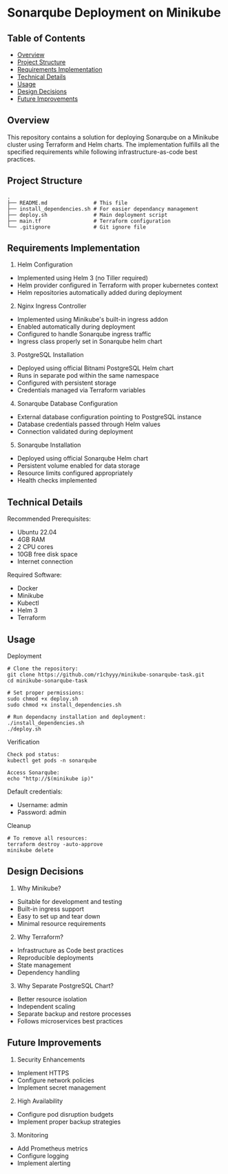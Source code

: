 # Sonarqube Deployment on Minikube

## Table of Contents
- [Overview](#overview)
- [Project Structure](#project-structure)
- [Requirements Implementation](#requirements-implementation)
- [Technical Details](#technical-details)
- [Usage](#usage)
- [Design Decisions](#design-decisions)
- [Future Improvements](#future-improvements)

## Overview

This repository contains a solution for deploying Sonarqube on a Minikube cluster using Terraform and Helm charts. The implementation fulfills all the specified requirements while following infrastructure-as-code best practices.

## Project Structure

```text
.
├── README.md          		# This file
├── install_dependencies.sh	# For easier dependancy management
├── deploy.sh          		# Main deployment script
├── main.tf           		# Terraform configuration
└── .gitignore       		# Git ignore file
```

## Requirements Implementation
1. Helm Configuration

- Implemented using Helm 3 (no Tiller required)
- Helm provider configured in Terraform with proper kubernetes context
- Helm repositories automatically added during deployment

2. Nginx Ingress Controller

- Implemented using Minikube's built-in ingress addon
- Enabled automatically during deployment
- Configured to handle Sonarqube ingress traffic
- Ingress class properly set in Sonarqube helm chart

3. PostgreSQL Installation

- Deployed using official Bitnami PostgreSQL Helm chart
- Runs in separate pod within the same namespace
- Configured with persistent storage
- Credentials managed via Terraform variables

4. Sonarqube Database Configuration

- External database configuration pointing to PostgreSQL instance
- Database credentials passed through Helm values
- Connection validated during deployment

5. Sonarqube Installation

- Deployed using official Sonarqube Helm chart
- Persistent volume enabled for data storage
- Resource limits configured appropriately
- Health checks implemented

## Technical Details
Recommended Prerequisites:

- Ubuntu 22.04
- 4GB RAM
- 2 CPU cores
- 10GB free disk space
- Internet connection

Required Software:

- Docker
- Minikube
- Kubectl
- Helm 3
- Terraform

##  Usage
Deployment

```text
# Clone the repository:
git clone https://github.com/r1chyyy/minikube-sonarqube-task.git
cd minikube-sonarqube-task

# Set proper permissions:
sudo chmod +x deploy.sh
sudo chmod +x install_dependencies.sh

# Run dependacny installation and deployment:
./install_dependencies.sh
./deploy.sh
```

Verification

```text
Check pod status:
kubectl get pods -n sonarqube

Access Sonarqube:
echo "http://$(minikube ip)"
```

Default credentials:

- Username: admin
- Password: admin

Cleanup

```text
# To remove all resources:
terraform destroy -auto-approve
minikube delete
```

## Design Decisions
1. Why Minikube?

- Suitable for development and testing
- Built-in ingress support
- Easy to set up and tear down
- Minimal resource requirements

2. Why Terraform?

- Infrastructure as Code best practices
- Reproducible deployments
- State management
- Dependency handling

3. Why Separate PostgreSQL Chart?

- Better resource isolation
- Independent scaling
- Separate backup and restore processes
- Follows microservices best practices

## Future Improvements

1. Security Enhancements

- Implement HTTPS
- Configure network policies
- Implement secret management

2. High Availability

- Configure pod disruption budgets
- Implement proper backup strategies

3. Monitoring

- Add Prometheus metrics
- Configure logging
- Implement alerting
